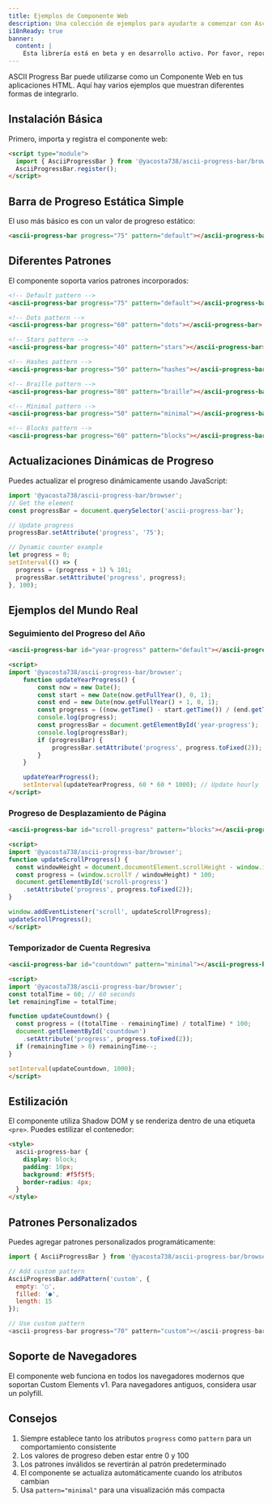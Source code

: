 ```yaml
---
title: Ejemplos de Componente Web
description: Una colección de ejemplos para ayudarte a comenzar con Ascii Progress Bar como Componente Web.
i18nReady: true
banner:
  content: |
    Esta librería está en beta y en desarrollo activo. Por favor, reporta cualquier problema o sugerencia en <a href="https://github.com/yacosta738/ascii-progress-bar/issues" target="_blank">GitHub</a>.
---
```


ASCII Progress Bar puede utilizarse como un Componente Web en tus aplicaciones HTML. Aquí hay varios ejemplos que muestran diferentes formas de integrarlo.

## Instalación Básica

Primero, importa y registra el componente web:

```html
<script type="module">
  import { AsciiProgressBar } from '@yacosta738/ascii-progress-bar/browser';
  AsciiProgressBar.register();
</script>
```

## Barra de Progreso Estática Simple

El uso más básico es con un valor de progreso estático:

```html
<ascii-progress-bar progress="75" pattern="default"></ascii-progress-bar>
```

## Diferentes Patrones

El componente soporta varios patrones incorporados:

```html
<!-- Default pattern -->
<ascii-progress-bar progress="75" pattern="default"></ascii-progress-bar>

<!-- Dots pattern -->
<ascii-progress-bar progress="60" pattern="dots"></ascii-progress-bar>

<!-- Stars pattern -->
<ascii-progress-bar progress="40" pattern="stars"></ascii-progress-bar>

<!-- Hashes pattern -->
<ascii-progress-bar progress="50" pattern="hashes"></ascii-progress-bar>

<!-- Braille pattern -->
<ascii-progress-bar progress="80" pattern="braille"></ascii-progress-bar>

<!-- Minimal pattern -->
<ascii-progress-bar progress="50" pattern="minimal"></ascii-progress-bar>

<!-- Blocks pattern -->
<ascii-progress-bar progress="60" pattern="blocks"></ascii-progress-bar>
```

## Actualizaciones Dinámicas de Progreso

Puedes actualizar el progreso dinámicamente usando JavaScript:

```javascript
import '@yacosta738/ascii-progress-bar/browser';
// Get the element
const progressBar = document.querySelector('ascii-progress-bar');

// Update progress
progressBar.setAttribute('progress', '75');

// Dynamic counter example
let progress = 0;
setInterval(() => {
  progress = (progress + 1) % 101;
  progressBar.setAttribute('progress', progress);
}, 100);
```

## Ejemplos del Mundo Real

### Seguimiento del Progreso del Año

```html
<ascii-progress-bar id="year-progress" pattern="default"></ascii-progress-bar>

<script>
import '@yacosta738/ascii-progress-bar/browser';
	function updateYearProgress() {
		const now = new Date();
		const start = new Date(now.getFullYear(), 0, 1);
		const end = new Date(now.getFullYear() + 1, 0, 1);
		const progress = ((now.getTime() - start.getTime()) / (end.getTime() - start.getTime())) * 100;
		console.log(progress);
		const progressBar = document.getElementById('year-progress');
		console.log(progressBar);
		if (progressBar) {
			progressBar.setAttribute('progress', progress.toFixed(2));
		}
	}

	updateYearProgress();
	setInterval(updateYearProgress, 60 * 60 * 1000); // Update hourly
</script>
```

### Progreso de Desplazamiento de Página

```html
<ascii-progress-bar id="scroll-progress" pattern="blocks"></ascii-progress-bar>

<script>
import '@yacosta738/ascii-progress-bar/browser';
function updateScrollProgress() {
  const windowHeight = document.documentElement.scrollHeight - window.innerHeight;
  const progress = (window.scrollY / windowHeight) * 100;
  document.getElementById('scroll-progress')
    .setAttribute('progress', progress.toFixed(2));
}

window.addEventListener('scroll', updateScrollProgress);
updateScrollProgress();
</script>
```

### Temporizador de Cuenta Regresiva

```html
<ascii-progress-bar id="countdown" pattern="minimal"></ascii-progress-bar>

<script>
import '@yacosta738/ascii-progress-bar/browser';
const totalTime = 60; // 60 seconds
let remainingTime = totalTime;

function updateCountdown() {
  const progress = ((totalTime - remainingTime) / totalTime) * 100;
  document.getElementById('countdown')
    .setAttribute('progress', progress.toFixed(2));
  if (remainingTime > 0) remainingTime--;
}

setInterval(updateCountdown, 1000);
</script>
```

## Estilización

El componente utiliza Shadow DOM y se renderiza dentro de una etiqueta `<pre>`. Puedes estilizar el contenedor:

```html
<style>
  ascii-progress-bar {
    display: block;
    padding: 10px;
    background: #f5f5f5;
    border-radius: 4px;
  }
</style>
```

## Patrones Personalizados

Puedes agregar patrones personalizados programáticamente:

```javascript
import { AsciiProgressBar } from '@yacosta738/ascii-progress-bar/browser';

// Add custom pattern
AsciiProgressBar.addPattern('custom', {
  empty: '○',
  filled: '●',
  length: 15
});

// Use custom pattern
<ascii-progress-bar progress="70" pattern="custom"></ascii-progress-bar>
```

## Soporte de Navegadores

El componente web funciona en todos los navegadores modernos que soportan Custom Elements v1. Para navegadores antiguos, considera usar un polyfill.

## Consejos

1. Siempre establece tanto los atributos `progress` como `pattern` para un comportamiento consistente
2. Los valores de progreso deben estar entre 0 y 100
3. Los patrones inválidos se revertirán al patrón predeterminado
4. El componente se actualiza automáticamente cuando los atributos cambian
5. Usa `pattern="minimal"` para una visualización más compacta

